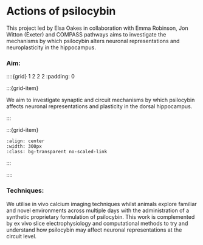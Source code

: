 # Actions of psilocybin 

This project led by Elsa Oakes in collaboration with Emma Robinson, Jon Witton (Exeter) and COMPASS pathways aims to investigate the mechanisms by which psilocybin alters neuronal representations and neuroplasticity in the hippocampus. 



### Aim:

::::{grid} 1 2 2 2
:padding: 0

:::{grid-item}

We aim to investigate synaptic and circuit mechanisms by which psilocybin affects neuronal representations and plasticity in the dorsal hippocampus. 

:::

:::{grid-item}


```{image} ../img/projects/psilocybin_calcium.png 
:align: center
:width: 300px
:class: bg-transparent no-scaled-link
```

:::

::::


### Techniques:
We utilise in vivo calcium imaging techniques whilst animals explore familiar and novel environments across multiple days with the administration of a synthetic proprietary formulation of psilocybin. This work is complemented by ex vivo slice electrophysiology and computational methods to try and understand how psilocybin may affect neuronal representations at the circuit level. 


&nbsp;






